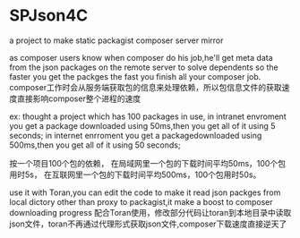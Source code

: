 # SPJson4C
a project to make static packagist composer server mirror 


as composer users know when composer do his job,he'll get meta data from the json packages on the remote server to solve dependents
so the faster you get the packges the fast you finish all your composer job.
composer工作时会从服务端获取包的信息来处理依赖，所以包信息文件的获取速度直接影响composer整个进程的速度


ex: thought a project which has 100 packages in use,
in intranet envroment you get a package downloaded using 50ms,then you get all of it using 5 seconds;
in internet enrroment you get a packagedownloaded using 500ms,then you get all of it using 50 seconds;


按一个项目100个包的依赖，
在局域网里一个包的下载时间平均50ms，100个包用时5s，
在互联网里一个包的下载时间平均500ms，100个包用时50s。


use it with Toran,you can edit the code to make it read json packges from local dictory other than proxy to packagist,it make a boost to composer downloading progress
配合Toran使用，修改部分代码让toran到本地目录中读取json文件，toran不再通过代理形式获取json文件,composer下载速度直接逆天了
